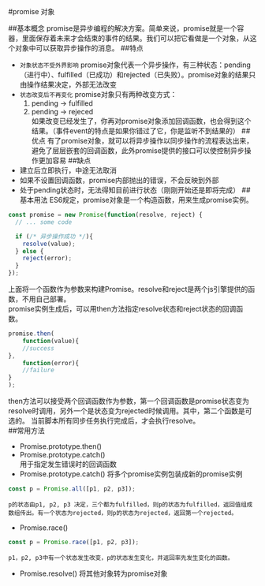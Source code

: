 #promise 对象

##基本概念
promise是异步编程的解决方案。简单来说，promise就是一个容器，里面保存着未来才会结束的事件的结果。我们可以把它看做是一个对象，从这个对象中可以获取异步操作的消息。
##特点
- `对象状态不受外界影响` promise对象代表一个异步操作，有三种状态：pending（进行中）、fulfilled（已成功）和rejected（已失败）。promise对象的结果只由操作结果决定，外部无法改变
- `状态改变后不再变化` promise对象只有两种改变方式： 
	1. pending -> fulfilled
	2. pending -> rejeced  
如果改变已经发生了，你再对promise对象添加回调函数，也会得到这个结果。（事件event的特点是如果你错过了它，你是监听不到结果的）
##优点
有了promise对象，就可以将异步操作以同步操作的流程表达出来，避免了层层嵌套的回调函数，此外promise提供的接口可以使控制异步操作更加容易
##缺点
- 建立后立即执行，中途无法取消
- 如果不设置回调函数，promise内部抛出的错误，不会反映到外部
- 处于pending状态时，无法得知目前进行状态（刚刚开始还是即将完成）
##基本用法
ES6规定，promise对象是一个构造函数，用来生成promise实例。
```javascript
const promise = new Promise(function(resolve, reject) {
  // ... some code

  if (/* 异步操作成功 */){
    resolve(value);
  } else {
    reject(error);
  }
});
```  
上面将一个函数作为参数来构建Promise。resolve和reject是两个js引擎提供的函数，不用自己部署。  
promise实例生成后，可以用then方法指定resolve状态和reject状态的回调函数。
```javascript
promise.then(
	function(value){
	//success
},
	function(error){
	//failure
}
);
```
then方法可以接受两个回调函数作为参数，第一个回调函数是promise状态变为resolve时调用，另外一个是状态变为rejected时候调用。其中，第二个函数是可选的。
当前脚本所有同步任务执行完成后，才会执行resolve。  
##常用方法
- Promise.prototype.then()
- Promise.prototype.catch()  
用于指定发生错误时的回调函数  
- Promise.prototype.catch()
将多个promise实例包装成新的promise实例  
```javascript
const p = Promise.all([p1, p2, p3]);
```

	p的状态由p1, p2, p3 决定，三个都为fulfilled，则p的状态为fulfilled，返回值组成数组传出。有一个状态为rejected，则p的状态为rejected，返回第一个rejected。
- Promise.race() 
```javascript
const p = Promise.race([p1, p2, p3]);
```  

	p1，p2, p3中有一个状态发生改变，p的状态发生变化，并返回率先发生变化的函数。  

	
- Promise.resolve()
	将其他对象转为promise对象